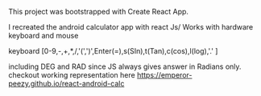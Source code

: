 

This project was bootstrapped with Create React App.

I recreated the android calculator app with react Js/
Works with hardware keyboard and mouse

keyboard [0-9,-,+,*,/,'(',')',Enter(=),s(SIn),t(Tan),c(cos),l(log),'.' ]

including DEG and RAD since JS always gives answer in Radians only. checkout working representation here https://emperor-peezy.github.io/react-android-calc
